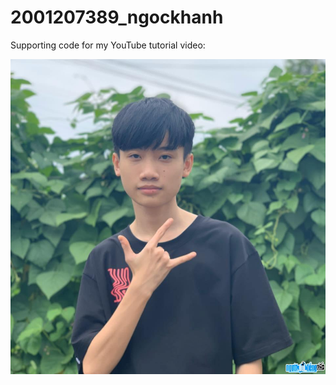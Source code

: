 # 2001207389_ngockhanh

Supporting code for my YouTube tutorial video:

[![Image.png](https://raw.githubusercontent.com/nkhhnh/ah4/main/bfiu.jpg)](https://www.youtube.com/watch?v=Q2YQbOV2ZNU)
